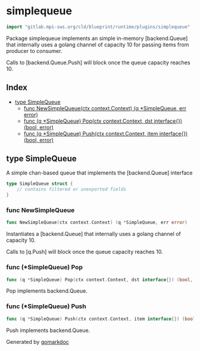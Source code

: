 <!-- Code generated by gomarkdoc. DO NOT EDIT -->

# simplequeue

```go
import "gitlab.mpi-sws.org/cld/blueprint/runtime/plugins/simplequeue"
```

Package simplequeue implements an simple in\-memory \[backend.Queue\] that internally uses a golang channel of capacity 10 for passing items from producer to consumer.

Calls to \[backend.Queue.Push\] will block once the queue capacity reaches 10.

## Index

- [type SimpleQueue](<#SimpleQueue>)
  - [func NewSimpleQueue\(ctx context.Context\) \(q \*SimpleQueue, err error\)](<#NewSimpleQueue>)
  - [func \(q \*SimpleQueue\) Pop\(ctx context.Context, dst interface\{\}\) \(bool, error\)](<#SimpleQueue.Pop>)
  - [func \(q \*SimpleQueue\) Push\(ctx context.Context, item interface\{\}\) \(bool, error\)](<#SimpleQueue.Push>)


<a name="SimpleQueue"></a>
## type SimpleQueue

A simple chan\-based queue that implements the \[backend.Queue\] interface

```go
type SimpleQueue struct {
    // contains filtered or unexported fields
}
```

<a name="NewSimpleQueue"></a>
### func NewSimpleQueue

```go
func NewSimpleQueue(ctx context.Context) (q *SimpleQueue, err error)
```

Instantiates a \[backend.Queue\] that internally uses a golang channel of capacity 10.

Calls to \[q.Push\] will block once the queue capacity reaches 10.

<a name="SimpleQueue.Pop"></a>
### func \(\*SimpleQueue\) Pop

```go
func (q *SimpleQueue) Pop(ctx context.Context, dst interface{}) (bool, error)
```

Pop implements backend.Queue.

<a name="SimpleQueue.Push"></a>
### func \(\*SimpleQueue\) Push

```go
func (q *SimpleQueue) Push(ctx context.Context, item interface{}) (bool, error)
```

Push implements backend.Queue.

Generated by [gomarkdoc](<https://github.com/princjef/gomarkdoc>)
